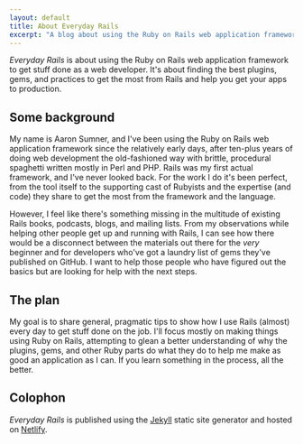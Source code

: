 ```yaml
---
layout: default
title: About Everyday Rails
excerpt: "A blog about using the Ruby on Rails web application framework to get stuff done as a web developer. New content every week or so."
---
```


_Everyday Rails_ is about using the Ruby on Rails web application framework to get stuff done as a web developer. It's about finding the best plugins, gems, and practices to get the most from Rails and help you get your apps to production.

## Some background

My name is Aaron Sumner, and I've been using the Ruby on Rails web application framework since the relatively early days, after ten-plus years of doing web development the old-fashioned way with brittle, procedural spaghetti written mostly in Perl and PHP. Rails was my first actual framework, and I've never looked back. For the work I do it's been perfect, from the tool itself to the supporting cast of Rubyists and the expertise (and code) they share to get the most from the framework and the language.

However, I feel like there's something missing in the multitude of existing Rails books, podcasts, blogs, and mailing lists. From my observations while helping other people get up and running with Rails, I can see how there would be a disconnect between the materials out there for the _very_ beginner and for developers who've got a laundry list of gems they've published on GitHub. I want to help those people who have figured out the basics but are looking for help with the next steps.

## The plan

My goal is to share general, pragmatic tips to show how I use Rails (almost) every day to get stuff done on the job. I'll focus mostly on making things using Ruby on Rails, attempting to glean a better understanding of why the plugins, gems, and other Ruby parts do what they do to help me make as good an application as I can. If you learn something in the process, all the better.

## Colophon

_Everyday Rails_ is published using the [Jekyll] static site generator and hosted on [Netlify].

[Jekyll]: https://github.com/jekyll/jekyll
[Netlify]: https://www.netlify.com
